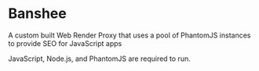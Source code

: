# Banshee
A custom built Web Render Proxy that uses a pool of PhantomJS instances to provide SEO for JavaScript apps

JavaScript, Node.js, and PhantomJS are required to run.
